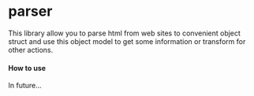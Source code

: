 # parser

This library allow you to parse html from web sites to convenient object struct and
use this object model to get some information or transform for other actions.

#### How to use

In future...